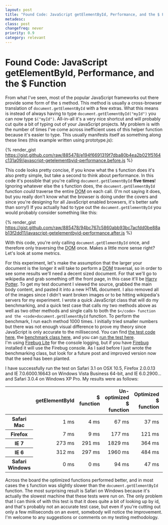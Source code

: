 ```yaml
---
layout: post
title: "Found Code: JavaScript getElementById, Performance, and the $ Function by Eric DeLabar"
metadesc: 
class: post
changefreq: never
priority: 0.9
category: relevant
---
```

# Found Code: JavaScript getElementById, Performance, and the $ Function

From what I've seen, most of the popular JavaScript frameworks out there provide some form of the `$` 
method.  This method is usually a cross-browser translation of `document.getElementById` with a few 
extras.  What this means is instead of always having to type `document.getElementById("myId")` you 
can now type `$("myId")`.  All-in-all it's a very nice shortcut and will probably cut quite a bit of 
typing out of your JavaScript projects.  My problem is with the number of times I've come across inefficient uses 
of this helper function because it's easier to type.  This usually manifests itself as something along these lines 
(this example written using prototype.js):

{% render_gist https://gist.github.com/raw/885478/e194f6691319f7dba80b4ea2b021f5164c131a09/javascript-getelementbyid-performance.before.js %}

This code looks pretty concise, if you know what the `$` function does it's also pretty simple, but take 
a second to think about performance.  In this code it's possible that you're calling `document.getElementById` 
**five times**!  Ignoring whatever else the `$` function does, the 
`document.getElementById` function *could* traverse the entire <acronym title="Document Object Model">DOM</acronym> 
on each call.  (I'm not saying it does, but you really don't know what the browser is doing under the covers and since 
you're designing for all JavaScript enabled browsers, it's better safe than sorry!)  If you actually had to type out the 
`document.getElementById` you would probably consider something like this:

{% render_gist https://gist.github.com/raw/885478/94bc767c5860abb93bc7acfdd0be88ab13f2dd11/javascript-getelementbyid-performance.after.js %}

With this code, you're only calling `document.getElementById` once, and therefore only traversing the 
<acronym title="Document Object Model">DOM</acronym> once.  Makes a little more sense right?  
Let's look at some metrics.

For this experiment, let's make the assumption that the larger your document is the longer it will take to perform a 
<acronym title="Document Object Model">DOM</acronym> traversal, so in order to see some results 
we'll need a decent sized document.  For that we'll go to wikipedia and grab something off the front page, in this case 
it'll be [Harry Potter](http://en.wikipedia.org/wiki/Harry_Potter).  To get my test document I viewed the source, 
grabbed the main body content, and pasted it into a new HTML document.  I also removed all of the 
images since I didn't want broken images or to be hitting wikipedia's servers for my experiment.  I wrote a quick JavaScript 
class that will do my benchmarking, and a quick test case that calls my two methods above as well as two other methods and 
single calls to both the `$</code> function and the <code>document.getElementById` function.  To perform the 
benchmark, I run each method 1000 times.  I initially tried smaller numbers but there was not enough visual difference to 
prove my theory since JavaScript is only accurate to the millisecond.  You can find 
[the test code here](http://www.ericdelabar.com/examples/javascript-getelementbyid-performance/test.js), the 
[benchmark class here](http://www.ericdelabar.com/examples/lib/benchmark.js), and you can 
[run the test here](http://www.ericdelabar.com/examples/javascript-getelementbyid-performance/wiki.html).  
I'm using [Firebug Lite](http://www.getfirebug.com/lite.html) for the console logging, but if you have 
[Firebug](http://www.getfirebug.com/) installed it will use the Firebug console.  As I said before I just wrote the 
benchmarking class, but look for a future post and improved version now that the seed has been planted.

I have successfully run the test on Safari 3.1 on OSX 10.5, Firefox 2.0.0.13 and 
IE</span> 7.0.6000.16643 on Windows Vista Business 64-bit, and <span class="caps">IE 6.0.2900... 
and Safari 3.0.4 on Windows XP Pro.  My results were as follows:

<table>
<thead>
<tr>
<th></th>
<th style="text-align: right;">getElementById</th>
<th style="text-align: right;">$ function</th>
<th style="text-align: right;">Un-optimized $ function</th>
<th style="text-align: right;">Optimized $ function</th>
<th style="text-align: right;">Un-optimized getElementById</th>
<th style="text-align: right;">Optimized getElementById</th>
</tr>
</thead>
<tbody>
<tr>
<th>Safari Mac</th>
<td style="text-align: right;">1 ms</td>
<td style="text-align: right;">4 ms</td>
<td style="text-align: right;">67 ms</td>
<td style="text-align: right;">37 ms</td>
<td style="text-align: right;">42 ms</td>
<td style="text-align: right;">33 ms</td>
</tr>
<tr>
<th>Firefox</th>
<td style="text-align: right;">7 ms</td>
<td style="text-align: right;">9 ms</td>
<td style="text-align: right;">177 ms</td>
<td style="text-align: right;">121 ms</td>
<td style="text-align: right;">154 ms</td>
<td style="text-align: right;">118 ms</td>
</tr>
<tr>
<th>IE 7</th>
<td style="text-align: right;">273 ms</td>
<td style="text-align: right;">291 ms</td>
<td style="text-align: right;">1829 ms</td>
<td style="text-align: right;">364 ms</td>
<td style="text-align: right;">1688 ms</td>
<td style="text-align: right;">337 ms</td>
</tr>
<tr>
<th>IE 6</th>
<td style="text-align: right;">312 ms</td>
<td style="text-align: right;">297 ms</td>
<td style="text-align: right;">1960 ms</td>
<td style="text-align: right;">484 ms</td>
<td style="text-align: right;">1735 ms</td>
<td style="text-align: right;">375 ms</td>
</tr>
<tr>
<th>Safari Windows</th>
<td style="text-align: right;">0 ms</td>
<td style="text-align: right;">0 ms</td>
<td style="text-align: right;">94 ms</td>
<td style="text-align: right;">47 ms</td>
<td style="text-align: right;">47 ms</td>
<td style="text-align: right;">46 ms</td>
</tr>
</tbody>
</table>

Across the board the optimized functions performed better, and in most cases the `$` function was 
slightly slower than the `document.getElementById` function.  The most surprising result is Safari 
on Windows because it's actually the slowest machine that these tests were run on.  The only problem that I 
can think of with this test is that it does quite a bit of looking up by id, and that's probably not an accurate 
test case, but even if you're cutting out only a few milliseconds on an event, somebody will notice the 
improvement.  I'm welcome to any suggestions or comments on my testing methodology.

